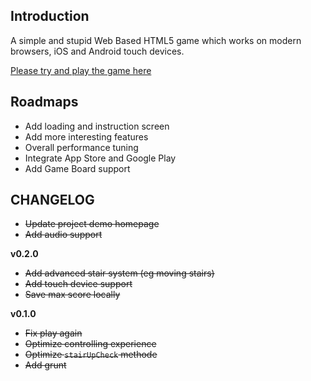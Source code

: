## Introduction

A simple and stupid Web Based HTML5 game which works on modern browsers, iOS and Android touch devices.

[Please try and play the game here](http://games.tantanguanguan.com/mBounce/)

## Roadmaps

* Add loading and instruction screen
* Add more interesting features
* Overall performance tuning
* Integrate App Store and Google Play
* Add Game Board support

## CHANGELOG

* ~~Update project demo homepage~~
* ~~Add audio support~~

**v0.2.0**


* ~~Add advanced stair system (eg moving stairs)~~
* ~~Add touch device support~~
* ~~Save max score locally~~


**v0.1.0**


* ~~Fix play again~~
* ~~Optimize controlling experience~~
* ~~Optimize `stairUpCheck` methode~~
* ~~Add grunt~~

